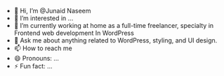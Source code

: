 - 👋 Hi, I’m @Junaid Naseem 
- 👀 I’m interested in ...
- 🌱 I’m currently working at home as a full-time freelancer, specialty in Frontend web development In WordPress
- 💬 Ask me about anything related to WordPress, styling, and UI design.
- 📫 How to reach me
- 😄 Pronouns: ...
- ⚡ Fun fact: ...

<!---
J-Git-Hub-Maker/J-Git-Hub-Maker is a ✨ special ✨ repository because its `README.md` (this file) appears on your GitHub profile.
You can click the Preview link to take a look at your changes.
--->
